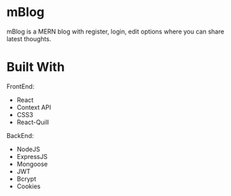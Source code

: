 # mBlog

mBlog is a MERN blog with register, login, edit options where you can share latest thoughts.

# Built With

FrontEnd:

- React
- Context API
- CSS3
- React-Quill

BackEnd:

- NodeJS
- ExpressJS
- Mongoose
- JWT
- Bcrypt
- Cookies
